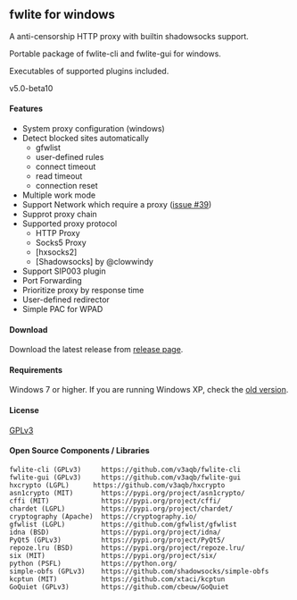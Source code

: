 ## fwlite for windows

A anti-censorship HTTP proxy with builtin shadowsocks support.

Portable package of fwlite-cli and fwlite-gui for windows.

Executables of supported plugins included.

v5.0-beta10

#### Features

- System proxy configuration (windows)
- Detect blocked sites automatically
  - gfwlist
  - user-defined rules
  - connect timeout
  - read timeout
  - connection reset
- Multiple work mode
- Support Network which require a proxy ([issue #39](https://github.com/v3aqb/fwlite/issues/39))
- Supprot proxy chain
- Supported proxy protocol
  - HTTP Proxy
  - Socks5 Proxy
  - [hxsocks2]
  - [Shadowsocks] by @clowwindy
- Support SIP003 plugin
- Port Forwarding
- Prioritize proxy by response time
- User-defined redirector
- Simple PAC for WPAD

#### Download

Download the latest release from [release page].

#### Requirements

Windows 7 or higher. If you are running Windows XP, check the [old version].

#### License

[GPLv3]

#### Open Source Components / Libraries

```
fwlite-cli (GPLv3)     https://github.com/v3aqb/fwlite-cli
fwlite-gui (GPLv3)     https://github.com/v3aqb/fwlite-gui
hxcrypto (LGPL)      https://github.com/v3aqb/hxcrypto
asn1crypto (MIT)       https://pypi.org/project/asn1crypto/
cffi (MIT)             https://pypi.org/project/cffi/
chardet (LGPL)         https://pypi.org/project/chardet/
cryptography (Apache)  https://cryptography.io/
gfwlist (LGPL)         https://github.com/gfwlist/gfwlist
idna (BSD)             https://pypi.org/project/idna/
PyQt5 (GPLv3)          https://pypi.org/project/PyQt5/
repoze.lru (BSD)       https://pypi.org/project/repoze.lru/
six (MIT)              https://pypi.org/project/six/
python (PSFL)          https://python.org/
simple-obfs (GPLv3)    https://github.com/shadowsocks/simple-obfs
kcptun (MIT)           https://github.com/xtaci/kcptun
GoQuiet (GPLv3)        https://github.com/cbeuw/GoQuiet
```

[release page]: https://github.com/v3aqb/fwlite/releases
[old version]: https://github.com/v3aqb/fwlite/tree/0.4
[GPLv3]: https://www.gnu.org/licenses/gpl-3.0.txt
